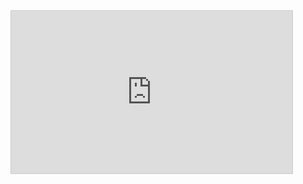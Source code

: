<iframe src='https://map.geo.admin.ch/embed.html?lang=en&topic=ech&bgLayer=ch.swisstopo.pixelkarte-farbe&E={{ .Get "e" }}&N={{ .Get "n" }}&zoom=10&crosshair=marker' width='450' height='260' style="border: 1px solid #cccccc; margin-right: 0.8em;"></iframe>